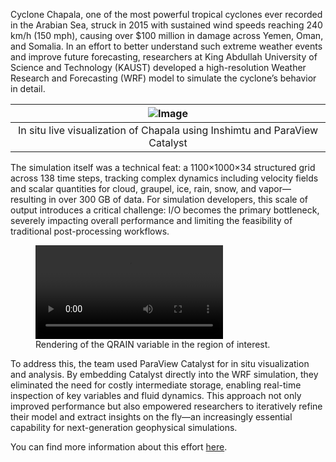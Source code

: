 
Cyclone Chapala, one of the most powerful tropical cyclones ever recorded in the Arabian Sea, struck in 2015 with sustained wind speeds reaching 240 km/h (150 mph), causing over $100 million in damage across Yemen, Oman, and Somalia. In an effort to better understand such extreme weather events and improve future forecasting, researchers at King Abdullah University of Science and Technology (KAUST) developed a high-resolution Weather Research and Forecasting (WRF) model to simulate the cyclone’s behavior in detail.

|![Image](/assets/images/usecase/gallery/paraview_catalyst_huricane-2048x1182.png)|
|:--:|
|In situ live visualization of Chapala using Inshimtu and ParaView Catalyst|

The simulation itself was a technical feat: a 1100×1000×34 structured grid across 138 time steps, tracking complex dynamics including velocity fields and scalar quantities for cloud, graupel, ice, rain, snow, and vapor—resulting in over 300 GB of data. For simulation developers, this scale of output introduces a critical challenge: I/O becomes the primary bottleneck, severely impacting overall performance and limiting the feasibility of traditional post-processing workflows.

<figure>
    <video control loop autoplay>
        <source src="/paraview-catalyst/assets/images/usecase/gallery/cyclone1.mp4" alt="Cyclone Simulation">
    </video>
    <figcaption>Rendering of the QRAIN variable in the region of interest.</figcaption>
</figure>

To address this, the team used ParaView Catalyst for in situ visualization and analysis. By embedding Catalyst directly into the WRF simulation, they eliminated the need for costly intermediate storage, enabling real-time inspection of key variables and fluid dynamics. This approach not only improved performance but also empowered researchers to iteratively refine their model and extract insights on the fly—an increasingly essential capability for next-generation geophysical simulations.

You can find more information about this effort [here](https://www.kitware.com/cyclone-chapala-simulation-with-paraview-catalyst-through-kaust-imshimtu-library/).
